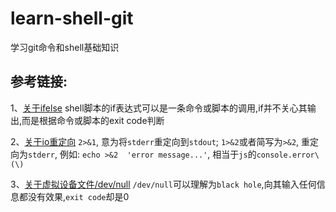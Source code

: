 # learn-shell-git

学习git命令和shell基础知识

## 参考链接:

1、[关于ifelse](https://unix.stackexchange.com/questions/34491/dev-null-21-in-if-statement)
    shell脚本的if表达式可以是一条命令或脚本的调用,if并不关心其输出,而是根据命令或脚本的exit code判断

2、[关于io重定向](https://segmentfault.com/a/1190000040086046)
    `2>&1`, 意为将`stderr`重定向到`stdout`; 
    `1>&2`或者简写为`>&2`, 重定向为`stderr`, 例如:
    `echo >&2  'error message...'`,
    相当于`js`的`console.error\(\)`

3、[关于虚拟设备文件/dev/null](https://linuxhint.com/what_is_dev_null/)
    `/dev/null`可以理解为`black hole`,向其输入任何信息都没有效果,`exit code`却是0
